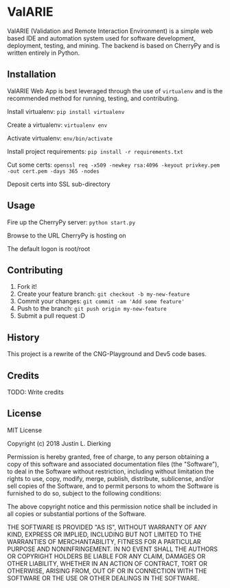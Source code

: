 # ValARIE

ValARIE (Validation and Remote Interaction Environment) is a simple web based IDE and
automation system used for software development, deployment, testing, and mining. The
backend is based on CherryPy and is written entirely in Python. 

## Installation

ValARIE Web App is best leveraged through the use of `virtualenv` and is the recommended method
for running, testing, and contributing. 

Install virtualenv: `pip install virtualenv`

Create a virtualenv: `virtualenv env`

Activate virtualenv: `env/bin/activate`

Install project requirements: `pip install -r requirements.txt` 

Cut some certs: `openssl req -x509 -newkey rsa:4096 -keyout privkey.pem -out cert.pem -days 365 -nodes`

Deposit certs into SSL sub-directory

## Usage
Fire up the CherryPy server: `python start.py`

Browse to the URL CherryPy is hosting on

The default logon is root/root

## Contributing

1. Fork it!
2. Create your feature branch: `git checkout -b my-new-feature`
3. Commit your changes: `git commit -am 'Add some feature'`
4. Push to the branch: `git push origin my-new-feature`
5. Submit a pull request :D

## History

This project is a rewrite of the CNG-Playground and Dev5 code bases.

## Credits

TODO: Write credits

## License

MIT License

Copyright (c) 2018 Justin L. Dierking

Permission is hereby granted, free of charge, to any person obtaining a copy
of this software and associated documentation files (the "Software"), to deal
in the Software without restriction, including without limitation the rights
to use, copy, modify, merge, publish, distribute, sublicense, and/or sell
copies of the Software, and to permit persons to whom the Software is
furnished to do so, subject to the following conditions:

The above copyright notice and this permission notice shall be included in all
copies or substantial portions of the Software.

THE SOFTWARE IS PROVIDED "AS IS", WITHOUT WARRANTY OF ANY KIND, EXPRESS OR
IMPLIED, INCLUDING BUT NOT LIMITED TO THE WARRANTIES OF MERCHANTABILITY,
FITNESS FOR A PARTICULAR PURPOSE AND NONINFRINGEMENT. IN NO EVENT SHALL THE
AUTHORS OR COPYRIGHT HOLDERS BE LIABLE FOR ANY CLAIM, DAMAGES OR OTHER
LIABILITY, WHETHER IN AN ACTION OF CONTRACT, TORT OR OTHERWISE, ARISING FROM,
OUT OF OR IN CONNECTION WITH THE SOFTWARE OR THE USE OR OTHER DEALINGS IN THE
SOFTWARE.